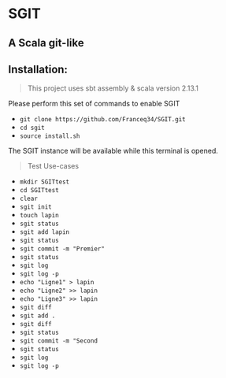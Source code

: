 # SGIT
## A Scala git-like

## Installation:
> This project uses sbt assembly & scala version 2.13.1

Please perform this set of commands to enable SGIT

* `git clone https://github.com/Franceq34/SGIT.git`
* `cd sgit`
* `source install.sh`

The SGIT instance will be available while this terminal is opened.
> Test Use-cases

* `mkdir SGITtest`
* `cd SGITtest`
* `clear`
* `sgit init`
* `touch lapin`
* `sgit status`
* `sgit add lapin`
* `sgit status`
* `sgit commit -m "Premier"`
* `sgit status`
* `sgit log`
* `sgit log -p`
* `echo "Ligne1" > lapin`
* `echo "Ligne2" >> lapin`
* `echo "Ligne3" >> lapin`
* `sgit diff`
* `sgit add .`
* `sgit diff`
* `sgit status`
* `sgit commit -m "Second`
* `sgit status`
* `sgit log`
* `sgit log -p`
